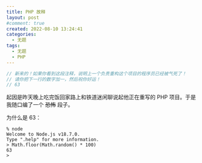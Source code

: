 ```yaml
---
title: PHP 故释
layout: post
#comment: true
created: 2022-08-10 13:24:41
categories:
  - 无题
tags:
  - 无题
  - PHP
---
```


```php
// 新来的！如果你看到这段注释，说明上一个负责重构这个项目的程序员已经被气死了！
// 请你把下一行的数字加一，然后祝你好运！
// 63
```

起因是昨天晚上吃完饭回家路上和铁道迷闲聊说起他正在重写的 PHP 项目。于是我随口编了一个 ~~恐怖~~ 段子。

<!--more-->

为什么是 63：

```
% node
Welcome to Node.js v18.7.0.
Type ".help" for more information.
> Math.floor(Math.random() * 100)
63
> 
```
